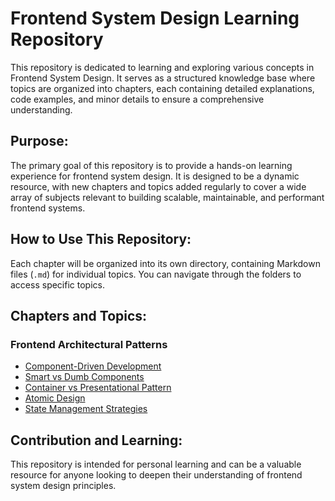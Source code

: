 # Frontend System Design Learning Repository

This repository is dedicated to learning and exploring various concepts in Frontend System Design. It serves as a structured knowledge base where topics are organized into chapters, each containing detailed explanations, code examples, and minor details to ensure a comprehensive understanding.

## Purpose:

The primary goal of this repository is to provide a hands-on learning experience for frontend system design. It is designed to be a dynamic resource, with new chapters and topics added regularly to cover a wide array of subjects relevant to building scalable, maintainable, and performant frontend systems.

## How to Use This Repository:

Each chapter will be organized into its own directory, containing Markdown files (`.md`) for individual topics. You can navigate through the folders to access specific topics.

## Chapters and Topics:

### Frontend Architectural Patterns
*   [Component-Driven Development](./Frontend%20Architectural%20Patterns/Component-Driven%20Development.md)
*   [Smart vs Dumb Components](./Frontend%20Architectural%20Patterns/Smart%20vs%20Dumb%20Components.md)
*   [Container vs Presentational Pattern](./Frontend%20Architectural%20Patterns/Container%20vs%20Presentational%20Pattern.md)
*   [Atomic Design](./Frontend%20Architectural%20Patterns/Atomic%20Design.md)
*   [State Management Strategies](./Frontend%20Architectural%20Patterns/State-Management-Strategies.md)

## Contribution and Learning:

This repository is intended for personal learning and can be a valuable resource for anyone looking to deepen their understanding of frontend system design principles.
